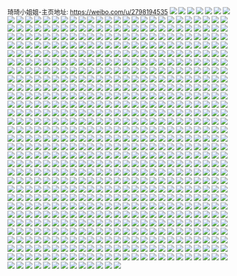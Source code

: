 琦琦小姐姐-主页地址: https://weibo.com/u/2798194535 
![](https://wx4.sinaimg.cn/mw2000/a6c90f67ly1h9h2fsjyf2j21o028ukjl.jpg) 
![](https://wx4.sinaimg.cn/mw2000/a6c90f67ly1h9cwdr85amj21o029lkjm.jpg) 
![](https://wx4.sinaimg.cn/mw2000/a6c90f67ly1h9cwdrt202j22zb1n1hdt.jpg) 
![](https://wx4.sinaimg.cn/mw2000/a6c90f67ly1h9cwdse7p1j20u01hcgwm.jpg) 
![](https://wx4.sinaimg.cn/mw2000/a6c90f67ly1h9cwdq2018j20u01hcdrf.jpg) 
![](https://wx4.sinaimg.cn/mw2000/a6c90f67ly1h94x5i58p6j20u01hcgso.jpg) 
![](https://wx4.sinaimg.cn/mw2000/a6c90f67ly1h94x5ifb17j21400u0qcd.jpg) 
![](https://wx4.sinaimg.cn/mw2000/a6c90f67ly1h906xd1dufj21400u0n3w.jpg) 
![](https://wx4.sinaimg.cn/mw2000/a6c90f67ly1h906xdabw4j21400u0tb9.jpg) 
![](https://wx4.sinaimg.cn/mw2000/a6c90f67ly1h906xdo8fyj21400u0dog.jpg) 
![](https://wx4.sinaimg.cn/mw2000/a6c90f67ly1h906xe2jzuj20u01417eb.jpg) 
![](https://wx4.sinaimg.cn/mw2000/a6c90f67ly1h906xeeibdj21400u07bm.jpg) 
![](https://wx4.sinaimg.cn/mw2000/a6c90f67ly1h906xemrbpj20u0140q8k.jpg) 
![](https://wx4.sinaimg.cn/mw2000/a6c90f67ly1h906xf3s8cj20u0140132.jpg) 
![](https://wx4.sinaimg.cn/mw2000/a6c90f67ly1h906xfhe0hj20u01400y6.jpg) 
![](https://wx4.sinaimg.cn/mw2000/a6c90f67ly1h906xfst1sj20u0140wkg.jpg) 
![](https://wx4.sinaimg.cn/mw2000/a6c90f67ly1h8woxo63i7j20u0140tib.jpg) 
![](https://wx4.sinaimg.cn/mw2000/a6c90f67ly1h8woxksye7j20u0140n6x.jpg) 
![](https://wx4.sinaimg.cn/mw2000/a6c90f67ly1h8pufunqbpj22801oue81.jpg) 
![](https://wx4.sinaimg.cn/mw2000/a6c90f67ly1h8pufx2l4fj22801o0kjl.jpg) 
![](https://wx4.sinaimg.cn/mw2000/a6c90f67ly1h8awul7o0fj20u00u0wjr.jpg) 
![](https://wx4.sinaimg.cn/mw2000/a6c90f67ly1h8awujphopj20u00u0wjm.jpg) 
![](https://wx4.sinaimg.cn/mw2000/a6c90f67ly1h8awum9ztuj20u01400xu.jpg) 
![](https://wx4.sinaimg.cn/mw2000/a6c90f67ly1h7wszjrfezj217c0widto.jpg) 
![](https://wx4.sinaimg.cn/mw2000/a6c90f67ly1h7wszj31ebj21d82yitru.jpg) 
![](https://wx4.sinaimg.cn/mw2000/a6c90f67ly1h7wszkc3mrj21d82yix6p.jpg) 
![](https://wx4.sinaimg.cn/mw2000/a6c90f67ly1h7thf7loyrj21ba0zg43u.jpg) 
![](https://wx4.sinaimg.cn/mw2000/a6c90f67ly1h7thf9d17bj23402c0u0y.jpg) 
![](https://wx4.sinaimg.cn/mw2000/a6c90f67ly1h7thfav3zwj23402c0hdu.jpg) 
![](https://wx4.sinaimg.cn/mw2000/a6c90f67ly1h7thfc7wrhj23402c07wi.jpg) 
![](https://wx4.sinaimg.cn/mw2000/a6c90f67ly1h7thfe5kztj23402c0kjm.jpg) 
![](https://wx4.sinaimg.cn/mw2000/a6c90f67ly1h7thfhzn98j22dc35skjm.jpg) 
![](https://wx4.sinaimg.cn/mw2000/a6c90f67ly1h7thfm1lohj23402c04qr.jpg) 
![](https://wx4.sinaimg.cn/mw2000/a6c90f67ly1h7thfo252rj22c0340qv6.jpg) 
![](https://wx4.sinaimg.cn/mw2000/a6c90f67ly1h7thfteg7zj23402c0hdv.jpg) 
![](https://wx4.sinaimg.cn/mw2000/a6c90f67ly1h7thfvjjvij22c0340b2b.jpg) 
![](https://wx4.sinaimg.cn/mw2000/a6c90f67ly1h7thfwysl0j23402c07wj.jpg) 
![](https://wx4.sinaimg.cn/mw2000/a6c90f67ly1h7thfxhuoyj20rd1cnwof.jpg) 
![](https://wx4.sinaimg.cn/mw2000/a6c90f67ly1h7thf7c017j22c03404qr.jpg) 
![](https://wx4.sinaimg.cn/mw2000/a6c90f67ly1h7thfzu3udj21400u0n5c.jpg) 
![](https://wx4.sinaimg.cn/mw2000/a6c90f67ly1h7thg31ybrj22c03401kz.jpg) 
![](https://wx4.sinaimg.cn/mw2000/a6c90f67ly1h7th5c6vcwj23402c0u0y.jpg) 
![](https://wx4.sinaimg.cn/mw2000/a6c90f67ly1h7th5ctrebj21hc0u0dtq.jpg) 
![](https://wx4.sinaimg.cn/mw2000/a6c90f67ly1h7th5d1q7hj20zg1baqbt.jpg) 
![](https://wx4.sinaimg.cn/mw2000/a6c90f67ly1h7th5ag29dj20zg1baak4.jpg) 
![](https://wx4.sinaimg.cn/mw2000/a6c90f67ly1h7th5ftalhj23402c0e83.jpg) 
![](https://wx4.sinaimg.cn/mw2000/a6c90f67ly1h7th5gdk2oj21hc0u0h0z.jpg) 
![](https://wx4.sinaimg.cn/mw2000/a6c90f67ly1h7th5vghs8j21uc1d7tz1.jpg) 
![](https://wx4.sinaimg.cn/mw2000/a6c90f67ly1h7th5wmpzyj228w1cj7wh.jpg) 
![](https://wx4.sinaimg.cn/mw2000/a6c90f67ly1h7th601jbzj23402c0npf.jpg) 
![](https://wx4.sinaimg.cn/mw2000/a6c90f67ly1h7tgqj0kjvj23402c0e82.jpg) 
![](https://wx4.sinaimg.cn/mw2000/a6c90f67ly1h7tgqkyigbj22c0340u0y.jpg) 
![](https://wx4.sinaimg.cn/mw2000/a6c90f67ly1h7tgqn09f0j23402c01l0.jpg) 
![](https://wx4.sinaimg.cn/mw2000/a6c90f67ly1h7tgqnziybj21fg0sywpr.jpg) 
![](https://wx4.sinaimg.cn/mw2000/a6c90f67ly1h7tgqp71uoj22c0340b2a.jpg) 
![](https://wx4.sinaimg.cn/mw2000/a6c90f67ly1h7tgqrukhmj22c0340x6q.jpg) 
![](https://wx4.sinaimg.cn/mw2000/a6c90f67ly1h7tgqu3fv8j23402c07wj.jpg) 
![](https://wx4.sinaimg.cn/mw2000/a6c90f67ly1h7tgqw2fsjj22c0340e82.jpg) 
![](https://wx4.sinaimg.cn/mw2000/a6c90f67ly1h7tgqxvgshj23402c0e83.jpg) 
![](https://wx4.sinaimg.cn/mw2000/a6c90f67ly1h7tgqykc7wj21hc0u04fd.jpg) 
![](https://wx4.sinaimg.cn/mw2000/a6c90f67ly1h7tgqzyxihj22c0340e83.jpg) 
![](https://wx4.sinaimg.cn/mw2000/a6c90f67ly1h7tgr0viwhj21hc0u0wtf.jpg) 
![](https://wx4.sinaimg.cn/mw2000/a6c90f67ly1h7tgr2c06bj23402c0u0y.jpg) 
![](https://wx4.sinaimg.cn/mw2000/a6c90f67ly1h7tgr3msfvj22c03407wi.jpg) 
![](https://wx4.sinaimg.cn/mw2000/a6c90f67ly1h7tgr60skmj23402c01kz.jpg) 
![](https://wx4.sinaimg.cn/mw2000/a6c90f67ly1h7tgr7wiofj23402c0u0z.jpg) 
![](https://wx4.sinaimg.cn/mw2000/a6c90f67ly1h7tgqhbhlgj23402c07wj.jpg) 
![](https://wx4.sinaimg.cn/mw2000/a6c90f67ly1h7tgr9nl9lj22c0340x6p.jpg) 
![](https://wx4.sinaimg.cn/mw2000/a6c90f67ly1h7rlz8f6rcj22c03407wi.jpg) 
![](https://wx4.sinaimg.cn/mw2000/a6c90f67ly1h7rlzebh90j22801nzkjl.jpg) 
![](https://wx4.sinaimg.cn/mw2000/a6c90f67ly1h7rlzffrxij210z1uxaob.jpg) 
![](https://wx4.sinaimg.cn/mw2000/a6c90f67ly1h7rlzgpapwj23402c0qv6.jpg) 
![](https://wx4.sinaimg.cn/mw2000/a6c90f67ly1h7rlzj2u37j20wi1yc4qp.jpg) 
![](https://wx4.sinaimg.cn/mw2000/a6c90f67ly1h7rlzkskmlj20wi1yc7on.jpg) 
![](https://wx4.sinaimg.cn/mw2000/a6c90f67ly1h7rlzp8we3j21hn1zxkjm.jpg) 
![](https://wx4.sinaimg.cn/mw2000/a6c90f67ly1h7rlzqge8lj21zk0x3tz5.jpg) 
![](https://wx4.sinaimg.cn/mw2000/a6c90f67ly1h7rlzqwrpgj217c0wik2c.jpg) 
![](https://wx4.sinaimg.cn/mw2000/a6c90f67ly1h7rlz5q1qvj217c0wiwuu.jpg) 
![](https://wx4.sinaimg.cn/mw2000/a6c90f67ly1h7rlzrm10wj217c0wiqgo.jpg) 
![](https://wx4.sinaimg.cn/mw2000/a6c90f67ly1h7rlzrxdryj217c0wiwrx.jpg) 
![](https://wx4.sinaimg.cn/mw2000/a6c90f67ly1h7rlzsl4iwj217c0witpy.jpg) 
![](https://wx4.sinaimg.cn/mw2000/a6c90f67ly1h7rlzvjz30j22yo1o0npf.jpg) 
![](https://wx4.sinaimg.cn/mw2000/a6c90f67ly1h7rlzw0epcj217c0wik2r.jpg) 
![](https://wx4.sinaimg.cn/mw2000/a6c90f67ly1h6e6y7uy42j20k00zkkdp.jpg) 
![](https://wx4.sinaimg.cn/mw2000/a6c90f67ly1h6e6y728zbj20k00zk4l7.jpg) 
![](https://wx4.sinaimg.cn/mw2000/a6c90f67ly1h56n5ve7ujj217c0wigpc.jpg) 
![](https://wx4.sinaimg.cn/mw2000/a6c90f67ly1h56n5pl64rj217c0wik4r.jpg) 
![](https://wx4.sinaimg.cn/mw2000/a6c90f67ly1h4x9m7us8pj21be0zkjzx.jpg) 
![](https://wx4.sinaimg.cn/mw2000/a6c90f67ly1h355205z14j20u0141dp2.jpg) 
![](https://wx4.sinaimg.cn/mw2000/a6c90f67ly1h35520zrixj21hc0u0k2q.jpg) 
![](https://wx4.sinaimg.cn/mw2000/a6c90f67ly1h35521ktmgj21hc0u0dqh.jpg) 
![](https://wx4.sinaimg.cn/mw2000/a6c90f67ly1h35522618jj20u0141qc0.jpg) 
![](https://wx4.sinaimg.cn/mw2000/a6c90f67ly1h2p7xk5nuaj20u0140112.jpg) 
![](https://wx4.sinaimg.cn/mw2000/a6c90f67ly1h2p7xko4vcj20u00u0q9s.jpg) 
![](https://wx4.sinaimg.cn/mw2000/a6c90f67ly1h2p7xlj4ckj20u0140142.jpg) 
![](https://wx4.sinaimg.cn/mw2000/a6c90f67ly1h2p7xm13v3j20u01400zt.jpg) 
![](https://wx4.sinaimg.cn/mw2000/a6c90f67ly1h2p7xjhpekj20u00u045w.jpg) 
![](https://wx4.sinaimg.cn/mw2000/a6c90f67ly1h2p7xncrwhj20u014awtq.jpg) 
![](https://wx4.sinaimg.cn/mw2000/a6c90f67ly1h161o311txj21ho1zk4qp.jpg) 
![](https://wx4.sinaimg.cn/mw2000/a6c90f67ly1h161o48hs8j21hn1zk4qp.jpg) 
![](https://wx4.sinaimg.cn/mw2000/a6c90f67ly1h0asi3gainj23402c0npe.jpg) 
![](https://wx4.sinaimg.cn/mw2000/a6c90f67ly1h0asi4zivyj22c0340b2b.jpg) 
![](https://wx4.sinaimg.cn/mw2000/a6c90f67ly1h0asi69v9zj23402c0u0y.jpg) 
![](https://wx4.sinaimg.cn/mw2000/a6c90f67ly1h0asi6x5huj21hc0u0tit.jpg) 
![](https://wx4.sinaimg.cn/mw2000/a6c90f67ly1h0asi98t1bj21hc0u07gm.jpg) 
![](https://wx4.sinaimg.cn/mw2000/a6c90f67ly1h0asiabd2aj23402c0x6q.jpg) 
![](https://wx4.sinaimg.cn/mw2000/a6c90f67ly1h0asibxm44j23402c07wj.jpg) 
![](https://wx4.sinaimg.cn/mw2000/a6c90f67ly1h0asid7mmcj21zk1hokjl.jpg) 
![](https://wx4.sinaimg.cn/mw2000/a6c90f67ly1gyg0jfpspfj21410u0dqk.jpg) 
![](https://wx4.sinaimg.cn/mw2000/a6c90f67ly1gyg0jk3pdjj20u0140wl5.jpg) 
![](https://wx4.sinaimg.cn/mw2000/a6c90f67ly1gyg0jkqtd6j21400u0tfk.jpg) 
![](https://wx4.sinaimg.cn/mw2000/a6c90f67ly1gyg0jl5wnbj21400u0444.jpg) 
![](https://wx4.sinaimg.cn/mw2000/a6c90f67ly1gyg0jozdukj20u014jqb4.jpg) 
![](https://wx4.sinaimg.cn/mw2000/a6c90f67ly1gyg0jpgc7xj21400u0tex.jpg) 
![](https://wx4.sinaimg.cn/mw2000/a6c90f67ly1gyg0jpxjefj21900u045z.jpg) 
![](https://wx4.sinaimg.cn/mw2000/a6c90f67ly1gyg0jqo0ikj20u014047d.jpg) 
![](https://wx4.sinaimg.cn/mw2000/a6c90f67ly1gyg0jdcrv9j21400u0q9w.jpg) 
![](https://wx4.sinaimg.cn/mw2000/a6c90f67ly1gyg0jtusi5j20u00u0jwz.jpg) 
![](https://wx4.sinaimg.cn/mw2000/a6c90f67ly1gyg0jul8xsj21400u0doz.jpg) 
![](https://wx4.sinaimg.cn/mw2000/0033mWdVly1gv1zmhqegsj61400u0n5s02.jpg) 
![](https://wx4.sinaimg.cn/mw2000/0033mWdVly1gv1zmihslrj60u014048602.jpg) 
![](https://wx4.sinaimg.cn/mw2000/0033mWdVly1gv1zmj4yv3j60u01470z702.jpg) 
![](https://wx4.sinaimg.cn/mw2000/0033mWdVly1gv1zmk6abkj61400u0do402.jpg) 
![](https://wx4.sinaimg.cn/mw2000/0033mWdVly1gv1zmkuy8dj60u00u0jwz02.jpg) 
![](https://wx4.sinaimg.cn/mw2000/0033mWdVly1gv1zmlot8uj60u0140gw002.jpg) 
![](https://wx4.sinaimg.cn/mw2000/0033mWdVly1gv1zmmehauj60u014079v02.jpg) 
![](https://wx4.sinaimg.cn/mw2000/0033mWdVly1gv1zmn1sssj60u014010802.jpg) 
![](https://wx4.sinaimg.cn/mw2000/0033mWdVly1gv1zmnuc52j60u0146jza02.jpg) 
![](https://wx4.sinaimg.cn/mw2000/0033mWdVly1gu5s8tnkhwj61gn1o0hdg02.jpg) 
![](https://wx4.sinaimg.cn/mw2000/a6c90f67ly1gthtzpgxhsj21zk1b74mx.jpg) 
![](https://wx4.sinaimg.cn/mw2000/a6c90f67ly1gtfacr0xr6j21ho1zknpd.jpg) 
![](https://wx4.sinaimg.cn/mw2000/a6c90f67ly1gt8dazxx1kj21400u044g.jpg) 
![](https://wx4.sinaimg.cn/mw2000/a6c90f67ly1gsuctjtjkoj20u0140gvl.jpg) 
![](https://wx4.sinaimg.cn/mw2000/a6c90f67ly1gsuctm8f67j21bu0qxahn.jpg) 
![](https://wx4.sinaimg.cn/mw2000/a6c90f67ly1gsuctnqdn2j21gs0tpqek.jpg) 
![](https://wx4.sinaimg.cn/mw2000/a6c90f67ly1gsuctop81xj20u0140dr7.jpg) 
![](https://wx4.sinaimg.cn/mw2000/a6c90f67ly1gsuctj25mwj20u0140ajx.jpg) 
![](https://wx4.sinaimg.cn/mw2000/a6c90f67ly1gsuctqbc9cj20u01hck8c.jpg) 
![](https://wx4.sinaimg.cn/mw2000/a6c90f67ly1gsuctr4f2qj20u0140thj.jpg) 
![](https://wx4.sinaimg.cn/mw2000/a6c90f67ly1gsuctrrs2hj21320lyq98.jpg) 
![](https://wx4.sinaimg.cn/mw2000/0033mWdVly1gsuctsjmjpj61400u0ajj02.jpg) 
![](https://wx4.sinaimg.cn/mw2000/a6c90f67ly1gsuctt9murj21400u07bo.jpg) 
![](https://wx4.sinaimg.cn/mw2000/a6c90f67ly1gsk3wwww5oj215s0vcgwq.jpg) 
![](https://wx4.sinaimg.cn/mw2000/a6c90f67ly1gsk3wzul6oj20vc15sdpq.jpg) 
![](https://wx4.sinaimg.cn/mw2000/a6c90f67ly1gs1p2jhwc9j23402c0hdy.jpg) 
![](https://wx4.sinaimg.cn/mw2000/a6c90f67ly1gs1p2gky7rj23402c0e86.jpg) 
![](https://wx4.sinaimg.cn/mw2000/a6c90f67ly1gryf707le5j21zk1hoe81.jpg) 
![](https://wx4.sinaimg.cn/mw2000/a6c90f67ly1grp6wmjrn0j20u0140jyy.jpg) 
![](https://wx4.sinaimg.cn/mw2000/a6c90f67ly1grp6wlocmpj20u0140ai4.jpg) 
![](https://wx4.sinaimg.cn/mw2000/a6c90f67ly1grj6e2nftwj22c0340qv7.jpg) 
![](https://wx4.sinaimg.cn/mw2000/a6c90f67ly1grj6e5uw74j22c03404qw.jpg) 
![](https://wx4.sinaimg.cn/mw2000/a6c90f67ly1grj6e0m35mj22801o0x6p.jpg) 
![](https://wx4.sinaimg.cn/mw2000/0033mWdVly1grj6e6q6zmj61o0280b2902.jpg) 
![](https://wx4.sinaimg.cn/mw2000/a6c90f67ly1grb45d26cbj20u01hctq1.jpg) 
![](https://wx4.sinaimg.cn/mw2000/a6c90f67ly1grb45dk0lqj20u01hcald.jpg) 
![](https://wx4.sinaimg.cn/mw2000/a6c90f67ly1grb461f8v6j21400u0ncn.jpg) 
![](https://wx4.sinaimg.cn/mw2000/0033mWdVly1grb45plgevj61400u07dv02.jpg) 
![](https://wx4.sinaimg.cn/mw2000/a6c90f67ly1grb45k735wj21400u0n49.jpg) 
![](https://wx4.sinaimg.cn/mw2000/a6c90f67ly1grb460jguoj21400u014z.jpg) 
![](https://wx4.sinaimg.cn/mw2000/a6c90f67ly1grb4681ql9j21ey0snnae.jpg) 
![](https://wx4.sinaimg.cn/mw2000/a6c90f67ly1gr2m87vcz5j20t70mwdmf.jpg) 
![](https://wx4.sinaimg.cn/mw2000/a6c90f67ly1gr2m89xsmrj20u00u0jvm.jpg) 
![](https://wx4.sinaimg.cn/mw2000/a6c90f67ly1gqsfowxn21j20u0140gxc.jpg) 
![](https://wx4.sinaimg.cn/mw2000/a6c90f67ly1gqsfoxg5dzj21400u07dx.jpg) 
![](https://wx4.sinaimg.cn/mw2000/a6c90f67ly1gqsfoy9h6sj20u0140gx1.jpg) 
![](https://wx4.sinaimg.cn/mw2000/a6c90f67ly1gq51r3fkqhj20u014qq93.jpg) 
![](https://wx4.sinaimg.cn/mw2000/a6c90f67ly1gq51r4hc4bj21ho22mx6p.jpg) 
![](https://wx4.sinaimg.cn/mw2000/a6c90f67ly1gq51r32ad5j21ho20n7vv.jpg) 
![](https://wx4.sinaimg.cn/mw2000/a6c90f67ly1gpkpfu8ra9j22c03407wi.jpg) 
![](https://wx4.sinaimg.cn/mw2000/a6c90f67ly1gpkpfvgsp7j22c02c07wi.jpg) 
![](https://wx4.sinaimg.cn/mw2000/a6c90f67ly1gpfrow49omj21o0280b29.jpg) 
![](https://wx4.sinaimg.cn/mw2000/a6c90f67ly1gpflq4sx9vj20u01hc4he.jpg) 
![](https://wx4.sinaimg.cn/mw2000/a6c90f67ly1gpflq63hcvj22801o0e82.jpg) 
![](https://wx4.sinaimg.cn/mw2000/a6c90f67ly1gpflq3wfx2j22801o01ky.jpg) 
![](https://wx4.sinaimg.cn/mw2000/a6c90f67ly1govasm0u76j22c0340u0z.jpg) 
![](https://wx4.sinaimg.cn/mw2000/a6c90f67ly1govaspnmrnj22c0340x6r.jpg) 
![](https://wx4.sinaimg.cn/mw2000/a6c90f67ly1govasq9dduj20m50m50vw.jpg) 
![](https://wx4.sinaimg.cn/mw2000/a6c90f67ly1gob9vrjgmhj21gp1zk4qp.jpg) 
![](https://wx4.sinaimg.cn/mw2000/a6c90f67ly1gob9vs5v5jj21ho20n7wh.jpg) 
![](https://wx4.sinaimg.cn/mw2000/a6c90f67ly1gob9vtgkiej23402c01l0.jpg) 
![](https://wx4.sinaimg.cn/mw2000/a6c90f67ly1gntpwx9n9sj21be0zkb2a.jpg) 
![](https://wx4.sinaimg.cn/mw2000/a6c90f67ly1gntpwwm1nfj224y0zke83.jpg) 
![](https://wx4.sinaimg.cn/mw2000/a6c90f67ly1gntpulr6d8j22c03404qs.jpg) 
![](https://wx4.sinaimg.cn/mw2000/a6c90f67ly1gntpume7pdj22c03401kz.jpg) 
![](https://wx4.sinaimg.cn/mw2000/a6c90f67ly1gntpung936j22c03401kz.jpg) 
![](https://wx4.sinaimg.cn/mw2000/a6c90f67ly1gntpunzbhzj21hc0u0dtu.jpg) 
![](https://wx4.sinaimg.cn/mw2000/a6c90f67ly1gntpuodohuj22c02c0u0x.jpg) 
![](https://wx4.sinaimg.cn/mw2000/a6c90f67ly1gntpupejfxj22c0340qv6.jpg) 
![](https://wx4.sinaimg.cn/mw2000/a6c90f67ly1gntpuqee2tj22c0340b2b.jpg) 
![](https://wx4.sinaimg.cn/mw2000/a6c90f67ly1gntpurkd23j22c0340qv7.jpg) 
![](https://wx4.sinaimg.cn/mw2000/a6c90f67ly1gntpuklznzj22c0340b2b.jpg) 
![](https://wx4.sinaimg.cn/mw2000/a6c90f67ly1gntpus66wbj21hc0u0h5s.jpg) 
![](https://wx4.sinaimg.cn/mw2000/a6c90f67ly1gn7rvoegq4j21ho1ho1kx.jpg) 
![](https://wx4.sinaimg.cn/mw2000/a6c90f67ly1gn7rvnv82wj21ho1ho1kx.jpg) 
![](https://wx4.sinaimg.cn/mw2000/a6c90f67ly1gm97nmybaaj22801o04qp.jpg) 
![](https://wx4.sinaimg.cn/mw2000/a6c90f67ly1gm97nnz8vuj22801o07wh.jpg) 
![](https://wx4.sinaimg.cn/mw2000/a6c90f67ly1gm97nm5gzlj22801o04qp.jpg) 
![](https://wx4.sinaimg.cn/mw2000/a6c90f67ly1gm97nolr16j22801o01kx.jpg) 
![](https://wx4.sinaimg.cn/mw2000/a6c90f67ly1gm80ib4u95j20vc15stpb.jpg) 
![](https://wx4.sinaimg.cn/mw2000/a6c90f67ly1gm80iaj10zj20vc15sk86.jpg) 
![](https://wx4.sinaimg.cn/mw2000/a6c90f67ly1gm80ics6eej22c0340x6q.jpg) 
![](https://wx4.sinaimg.cn/mw2000/a6c90f67ly1gm0zsb4l8mj215s0vcqoe.jpg) 
![](https://wx4.sinaimg.cn/mw2000/a6c90f67ly1glvqi17gi0j22c0340e83.jpg) 
![](https://wx4.sinaimg.cn/mw2000/a6c90f67ly1glvqhz7lkhj22c0340kjm.jpg) 
![](https://wx4.sinaimg.cn/mw2000/a6c90f67gy1gltdnkqb51j23402c0npf.jpg) 
![](https://wx4.sinaimg.cn/mw2000/a6c90f67gy1gltdnrjs62j22c03407wj.jpg) 
![](https://wx4.sinaimg.cn/mw2000/a6c90f67gy1gltdnw3t86j22c0340u0y.jpg) 
![](https://wx4.sinaimg.cn/mw2000/a6c90f67gy1glrunltixhj21ho2077wh.jpg) 
![](https://wx4.sinaimg.cn/mw2000/a6c90f67gy1glrunmwp0jj21ho205b29.jpg) 
![](https://wx4.sinaimg.cn/mw2000/a6c90f67gy1glruno9oo1j21ho20nhdt.jpg) 
![](https://wx4.sinaimg.cn/mw2000/a6c90f67gy1glrunpx802j21ho21kb29.jpg) 
![](https://wx4.sinaimg.cn/mw2000/a6c90f67gy1glr9zae1laj22c03404qr.jpg) 
![](https://wx4.sinaimg.cn/mw2000/a6c90f67gy1glr9zb2mvsj20p918w7ea.jpg) 
![](https://wx4.sinaimg.cn/mw2000/a6c90f67ly1gl8c1bff07j22c0340b2a.jpg) 
![](https://wx4.sinaimg.cn/mw2000/a6c90f67ly1gl8c1c59xsj21ho1zkkjl.jpg) 
![](https://wx4.sinaimg.cn/mw2000/a6c90f67ly1gl08r7xkspj21ho210npg.jpg) 
![](https://wx4.sinaimg.cn/mw2000/a6c90f67ly1gky7hsc14qj20u00u0jyr.jpg) 
![](https://wx4.sinaimg.cn/mw2000/a6c90f67ly1gky7hsnousj20u00u0tgh.jpg) 
![](https://wx4.sinaimg.cn/mw2000/a6c90f67ly1gky7ht68dbj20u00u0gsr.jpg) 
![](https://wx4.sinaimg.cn/mw2000/a6c90f67ly1gky7hs3bkxj20u00u0aeo.jpg) 
![](https://wx4.sinaimg.cn/mw2000/a6c90f67ly1gky6tnhannj20u00u0th4.jpg) 
![](https://wx4.sinaimg.cn/mw2000/a6c90f67ly1gky6tnqvxnj20u015dahk.jpg) 
![](https://wx4.sinaimg.cn/mw2000/a6c90f67ly1gky6tobo6hj21400u0gyr.jpg) 
![](https://wx4.sinaimg.cn/mw2000/a6c90f67ly1gky6tn4su4j20u014047k.jpg) 
![](https://wx4.sinaimg.cn/mw2000/a6c90f67ly1gk9yd8osnkj23402c0b2a.jpg) 
![](https://wx4.sinaimg.cn/mw2000/a6c90f67ly1gjx68f3yofj22c0340u0y.jpg) 
![](https://wx4.sinaimg.cn/mw2000/a6c90f67ly1gjx68g9f56j22c0340x6q.jpg) 
![](https://wx4.sinaimg.cn/mw2000/a6c90f67ly1gjuy9vcs3nj21ho1zk4qp.jpg) 
![](https://wx4.sinaimg.cn/mw2000/a6c90f67ly1gjg028yfu5j21400u0n2n.jpg) 
![](https://wx4.sinaimg.cn/mw2000/a6c90f67ly1gjddslimitj22c0340b2a.jpg) 
![](https://wx4.sinaimg.cn/mw2000/a6c90f67ly1gjddskjm5tj20u01hcgzv.jpg) 
![](https://wx4.sinaimg.cn/mw2000/a6c90f67ly1gj7ut1bv4qj215j0u0tlt.jpg) 
![](https://wx4.sinaimg.cn/mw2000/a6c90f67ly1gixaowgkoij20ml0godkc.jpg) 
![](https://wx4.sinaimg.cn/mw2000/a6c90f67ly1giw5w3h5m3j21ho20yx6s.jpg) 
![](https://wx4.sinaimg.cn/mw2000/a6c90f67ly1girq9eucttj21ek0sftnw.jpg) 
![](https://wx4.sinaimg.cn/mw2000/a6c90f67ly1gintts3e5fj23402c0npe.jpg) 
![](https://wx4.sinaimg.cn/mw2000/a6c90f67ly1ginttpdc8tj23402c0b2a.jpg) 
![](https://wx4.sinaimg.cn/mw2000/a6c90f67ly1gikplgy003j21400u0qd4.jpg) 
![](https://wx4.sinaimg.cn/mw2000/a6c90f67ly1gh150lp6lsj211y0u015x.jpg) 
![](https://wx4.sinaimg.cn/mw2000/a6c90f67ly1gh150m5o3ej213n0u0toc.jpg) 
![](https://wx4.sinaimg.cn/mw2000/a6c90f67ly1ggpm1f03daj21hn1zku0z.jpg) 
![](https://wx4.sinaimg.cn/mw2000/a6c90f67ly1ggpm1e2azuj20u00ugn7d.jpg) 
![](https://wx4.sinaimg.cn/mw2000/a6c90f67ly1ggoggkuuhqj21ho1zke85.jpg) 
![](https://wx4.sinaimg.cn/mw2000/a6c90f67ly1ggnfrdkub4j215s0vch6p.jpg) 
![](https://wx4.sinaimg.cn/mw2000/a6c90f67ly1gg7qiafwr7j20u0152wm0.jpg) 
![](https://wx4.sinaimg.cn/mw2000/a6c90f67ly1gg7qiauqytj20u014012e.jpg) 
![](https://wx4.sinaimg.cn/mw2000/a6c90f67ly1gg7qi9zbpmj20u014w12v.jpg) 
![](https://wx4.sinaimg.cn/mw2000/a6c90f67ly1gg6vy6ghlqj214d0u0wpg.jpg) 
![](https://wx4.sinaimg.cn/mw2000/a6c90f67ly1gg3k1t25agj22yo1o04qp.jpg) 
![](https://wx4.sinaimg.cn/mw2000/a6c90f67ly1gg3k1u1547j22801o07wh.jpg) 
![](https://wx4.sinaimg.cn/mw2000/a6c90f67ly1gg3k1rr9m4j22801o0hdt.jpg) 
![](https://wx4.sinaimg.cn/mw2000/a6c90f67ly1gg3k1uzfg7j21mg1e81kx.jpg) 
![](https://wx4.sinaimg.cn/mw2000/a6c90f67ly1gfva3ypvh7j20u014p7jg.jpg) 
![](https://wx4.sinaimg.cn/mw2000/a6c90f67ly1gfpsvo1hrdj20u0140tfs.jpg) 
![](https://wx4.sinaimg.cn/mw2000/a6c90f67ly1gf5o5q5suqj20u014a1ky.jpg) 
![](https://wx4.sinaimg.cn/mw2000/a6c90f67ly1gf3shdbeqzj20u014xk8k.jpg) 
![](https://wx4.sinaimg.cn/mw2000/a6c90f67ly1gf3shbjagqj20u013x49f.jpg) 
![](https://wx4.sinaimg.cn/mw2000/a6c90f67ly1gf0awxdrtpj22bc3h0qv7.jpg) 
![](https://wx4.sinaimg.cn/mw2000/a6c90f67ly1gf0ax165r7j22bc2bcx6q.jpg) 
![](https://wx4.sinaimg.cn/mw2000/a6c90f67ly1gf0ax390xlj22bc3h0e81.jpg) 
![](https://wx4.sinaimg.cn/mw2000/a6c90f67ly1gf0awm5vt3j21o01ltnl6.jpg) 
![](https://wx4.sinaimg.cn/mw2000/a6c90f67ly1gezrbf1cv7j20y10u0tki.jpg) 
![](https://wx4.sinaimg.cn/mw2000/a6c90f67ly1gezrbfxng0j20u0140qek.jpg) 
![](https://wx4.sinaimg.cn/mw2000/a6c90f67ly1gezrbgf1c8j20qj0hy76a.jpg) 
![](https://wx4.sinaimg.cn/mw2000/a6c90f67ly1gezrbgnsvjj20b60aymy7.jpg) 
![](https://wx4.sinaimg.cn/mw2000/a6c90f67ly1geosvsqeqvj23402c07wh.jpg) 
![](https://wx4.sinaimg.cn/mw2000/a6c90f67ly1geosvupu94j23402c0qrc.jpg) 
![](https://wx4.sinaimg.cn/mw2000/a6c90f67ly1geosvqjkawj23402c01kx.jpg) 
![](https://wx4.sinaimg.cn/mw2000/a6c90f67ly1geosvx7huoj23402c07wh.jpg) 
![](https://wx4.sinaimg.cn/mw2000/a6c90f67ly1gengsfozzrj20u00u07bj.jpg) 
![](https://wx4.sinaimg.cn/mw2000/a6c90f67ly1gengsfbtpqj20u0140agx.jpg) 
![](https://wx4.sinaimg.cn/mw2000/a6c90f67ly1gengsgjktij20u013xwqk.jpg) 
![](https://wx4.sinaimg.cn/mw2000/a6c90f67ly1gegrvldpu1j20u0140aih.jpg) 
![](https://wx4.sinaimg.cn/mw2000/a6c90f67ly1gegrvm3nvej20u014n0yn.jpg) 
![](https://wx4.sinaimg.cn/mw2000/a6c90f67ly1gefg7ajd5ej20u013zdoq.jpg) 
![](https://wx4.sinaimg.cn/mw2000/a6c90f67ly1gefg7a8wpaj21420u0wla.jpg) 
![](https://wx4.sinaimg.cn/mw2000/a6c90f67ly1gefg7axzlvj20u013zaid.jpg) 
![](https://wx4.sinaimg.cn/mw2000/a6c90f67ly1gedcmfkflrj21ho217qv6.jpg) 
![](https://wx4.sinaimg.cn/mw2000/a6c90f67ly1ge2umnomf7j22c0340e83.jpg) 
![](https://wx4.sinaimg.cn/mw2000/a6c90f67ly1ge2umpoy5ej22c03401kz.jpg) 
![](https://wx4.sinaimg.cn/mw2000/a6c90f67ly1ge2ums8tmjj22c0340qv7.jpg) 
![](https://wx4.sinaimg.cn/mw2000/a6c90f67ly1ge2umtquqbj23402c0hdt.jpg) 
![](https://wx4.sinaimg.cn/mw2000/a6c90f67ly1ge2umw2bppj22c0340kjl.jpg) 
![](https://wx4.sinaimg.cn/mw2000/a6c90f67ly1ge2umy8rgoj22c0340kjl.jpg) 
![](https://wx4.sinaimg.cn/mw2000/a6c90f67ly1ge2un0g61lj22c0340u0y.jpg) 
![](https://wx4.sinaimg.cn/mw2000/a6c90f67ly1ge2umm2c8hj20u01hcndp.jpg) 
![](https://wx4.sinaimg.cn/mw2000/a6c90f67ly1ge2un24748j22c0340kjl.jpg) 
![](https://wx4.sinaimg.cn/mw2000/a6c90f67ly1ge1p6hxey4j20u0140wnc.jpg) 
![](https://wx4.sinaimg.cn/mw2000/a6c90f67ly1ge0lndbndbj21ho1zkhdt.jpg) 
![](https://wx4.sinaimg.cn/mw2000/a6c90f67ly1gdjwkbj83lj22bc3h0x6q.jpg) 
![](https://wx4.sinaimg.cn/mw2000/a6c90f67ly1gdjwkcmc6gj22bc3h01ky.jpg) 
![](https://wx4.sinaimg.cn/mw2000/a6c90f67ly1gdjwkdtixwj22bc3h0npe.jpg) 
![](https://wx4.sinaimg.cn/mw2000/a6c90f67ly1gdjwkeupqjj22bc2bcnpe.jpg) 
![](https://wx4.sinaimg.cn/mw2000/a6c90f67ly1gdjwkgrnlrj23402c0hdv.jpg) 
![](https://wx4.sinaimg.cn/mw2000/a6c90f67ly1gdjwk9lthrj22bc3h07wi.jpg) 
![](https://wx4.sinaimg.cn/mw2000/a6c90f67ly1gdfo0o99rcj21400u0qax.jpg) 
![](https://wx4.sinaimg.cn/mw2000/a6c90f67ly1gdfo0oqph0j21400u0gv0.jpg) 
![](https://wx4.sinaimg.cn/mw2000/a6c90f67ly1gddkjcsvcnj21hs1l1x6p.jpg) 
![](https://wx4.sinaimg.cn/mw2000/a6c90f67ly1gdc98m2m6hj22c03401kz.jpg) 
![](https://wx4.sinaimg.cn/mw2000/a6c90f67ly1gdc98krv42j22c0340qv6.jpg) 
![](https://wx4.sinaimg.cn/mw2000/a6c90f67ly1gdc98ndjw7j23402c07wh.jpg) 
![](https://wx4.sinaimg.cn/mw2000/a6c90f67ly1gda2k1vktwj23402c07wj.jpg) 
![](https://wx4.sinaimg.cn/mw2000/a6c90f67ly1gda2jzwp2lj23402c0b29.jpg) 
![](https://wx4.sinaimg.cn/mw2000/a6c90f67ly1gda2k2cj26j20u00u0gly.jpg) 
![](https://wx4.sinaimg.cn/mw2000/a6c90f67ly1gd87r43tefj21hs1zk1kz.jpg) 
![](https://wx4.sinaimg.cn/mw2000/a6c90f67ly1gd87r04n1qj20u00u0agd.jpg) 
![](https://wx4.sinaimg.cn/mw2000/a6c90f67ly1gd0sp39i0pj22c0340kjl.jpg) 
![](https://wx4.sinaimg.cn/mw2000/a6c90f67ly1gcz6v14t07j21hs1zkb29.jpg) 
![](https://wx4.sinaimg.cn/mw2000/a6c90f67ly1gcz6v1o6t2j21hs1zk4qp.jpg) 
![](https://wx4.sinaimg.cn/mw2000/a6c90f67ly1gcz6v237lej20u010uk0x.jpg) 
![](https://wx4.sinaimg.cn/mw2000/a6c90f67ly1gcz6v2j9eaj21hn1zkx5i.jpg) 
![](https://wx4.sinaimg.cn/mw2000/a6c90f67ly1gcyez7ho1gj20v90oaade.jpg) 
![](https://wx4.sinaimg.cn/mw2000/a6c90f67ly1gcyez8k0k0j20v9176117.jpg) 
![](https://wx4.sinaimg.cn/mw2000/a6c90f67ly1gcyez71borj20v91hydrk.jpg) 
![](https://wx4.sinaimg.cn/mw2000/a6c90f67ly1gcyez8yt1aj20v90rrwkz.jpg) 
![](https://wx4.sinaimg.cn/mw2000/a6c90f67ly1gcx3bvvptwj22bc3h0e83.jpg) 
![](https://wx4.sinaimg.cn/mw2000/a6c90f67ly1gcx3bx4wkfj22bc3h01kz.jpg) 
![](https://wx4.sinaimg.cn/mw2000/a6c90f67ly1gcx3bymlnmj22bc3h0qv6.jpg) 
![](https://wx4.sinaimg.cn/mw2000/a6c90f67ly1gcx3bz697tj21he1o6b0l.jpg) 
![](https://wx4.sinaimg.cn/mw2000/a6c90f67ly1gcx3c03ohtj23402c0kjl.jpg) 
![](https://wx4.sinaimg.cn/mw2000/a6c90f67ly1gcx3c13og8j23h03h0qv6.jpg) 
![](https://wx4.sinaimg.cn/mw2000/a6c90f67ly1gcx3c26zdoj23h03h0x6q.jpg) 
![](https://wx4.sinaimg.cn/mw2000/a6c90f67ly1gcx3c3wr20j22bc3h0npf.jpg) 
![](https://wx4.sinaimg.cn/mw2000/a6c90f67ly1gcx3buji08j20rs86ahdv.jpg) 
![](https://wx4.sinaimg.cn/mw2000/a6c90f67ly1gcbhl7193jj21zk1hoqv5.jpg) 
![](https://wx4.sinaimg.cn/mw2000/a6c90f67ly1gc4lzn57xaj21vo0v9u15.jpg) 
![](https://wx4.sinaimg.cn/mw2000/a6c90f67ly1gc4lzu81uoj21vo0v9npn.jpg) 
![](https://wx4.sinaimg.cn/mw2000/a6c90f67ly1gc4m06y7cbj21vo0v9npn.jpg) 
![](https://wx4.sinaimg.cn/mw2000/a6c90f67ly1gc23dazly0j22c03404qp.jpg) 
![](https://wx4.sinaimg.cn/mw2000/a6c90f67ly1gc13fp4hs9j20u00u0dr8.jpg) 
![](https://wx4.sinaimg.cn/mw2000/a6c90f67ly1gbzrcwkq3qj20u01hch1t.jpg) 
![](https://wx4.sinaimg.cn/mw2000/a6c90f67ly1gbyv5xwii3j20u0140n4p.jpg) 
![](https://wx4.sinaimg.cn/mw2000/a6c90f67ly1gbyv5y9ty9j20u014079u.jpg) 
![](https://wx4.sinaimg.cn/mw2000/a6c90f67ly1gbyv5ymae9j20u0140teq.jpg) 
![](https://wx4.sinaimg.cn/mw2000/a6c90f67ly1gbyv5xii9fj20u0140tg7.jpg) 
![](https://wx4.sinaimg.cn/mw2000/a6c90f67ly1gbsv7cwoblj20ku0koju7.jpg) 
![](https://wx4.sinaimg.cn/mw2000/a6c90f67ly1gbsia5ab91j21o02801ky.jpg) 
![](https://wx4.sinaimg.cn/mw2000/a6c90f67ly1gbsia5v60zj21ij1ijnm1.jpg) 
![](https://wx4.sinaimg.cn/mw2000/a6c90f67ly1gbsia48tnjj21o02801ky.jpg) 
![](https://wx4.sinaimg.cn/mw2000/a6c90f67ly1gbq62w8jf1j20v91vowq4.jpg) 
![](https://wx4.sinaimg.cn/mw2000/a6c90f67ly1gbkamned9ej21ho1zke81.jpg) 
![](https://wx4.sinaimg.cn/mw2000/a6c90f67ly1gbkamlyv5jj23402c0e81.jpg) 
![](https://wx4.sinaimg.cn/mw2000/a6c90f67ly1gbjgfcf6fij20v80wnaec.jpg) 
![](https://wx4.sinaimg.cn/mw2000/a6c90f67ly1gbj2f3qvjwj20k00zkmyq.jpg) 
![](https://wx4.sinaimg.cn/mw2000/a6c90f67ly1gbg2e9yvboj21ho1zknpg.jpg) 
![](https://wx4.sinaimg.cn/mw2000/a6c90f67ly1gbcaiskyu4j21hc0u0wsv.jpg) 
![](https://wx4.sinaimg.cn/mw2000/a6c90f67ly1gb8pyy5w1qj20ku0v1qby.jpg) 
![](https://wx4.sinaimg.cn/mw2000/a6c90f67ly1gb7idt3mizj20u0140te7.jpg) 
![](https://wx4.sinaimg.cn/mw2000/a6c90f67ly1gb3gbef6xrj22c03401ky.jpg) 
![](https://wx4.sinaimg.cn/mw2000/a6c90f67ly1gb3gbkefyjj22c0340x6r.jpg) 
![](https://wx4.sinaimg.cn/mw2000/a6c90f67ly1gb0cv81a60j21400u0q75.jpg) 
![](https://wx4.sinaimg.cn/mw2000/a6c90f67ly1gaxb3vmheyj22c0340b0i.jpg) 
![](https://wx4.sinaimg.cn/mw2000/a6c90f67ly1gax8gfn5f1j21zk1hoqv5.jpg) 
![](https://wx4.sinaimg.cn/mw2000/a6c90f67ly1gax8ghnpf3j22c0340kjn.jpg) 
![](https://wx4.sinaimg.cn/mw2000/a6c90f67ly1gax8gicjufj21hs1ra4qp.jpg) 
![](https://wx4.sinaimg.cn/mw2000/a6c90f67ly1gaw9dr5jzsj22c0340u0x.jpg) 
![](https://wx4.sinaimg.cn/mw2000/a6c90f67ly1gat5p9tod6j20u0140aef.jpg) 
![](https://wx4.sinaimg.cn/mw2000/a6c90f67ly1gat5pa2khpj21400u0aem.jpg) 
![](https://wx4.sinaimg.cn/mw2000/a6c90f67ly1gat5pad09yj20u0140dkb.jpg) 
![](https://wx4.sinaimg.cn/mw2000/a6c90f67ly1gat5palfdqj20u0147qai.jpg) 
![](https://wx4.sinaimg.cn/mw2000/a6c90f67ly1gat5pax8qhj20u0140jy8.jpg) 
![](https://wx4.sinaimg.cn/mw2000/a6c90f67ly1gat5pbb7mnj20u0140q76.jpg) 
![](https://wx4.sinaimg.cn/mw2000/a6c90f67ly1gargx4hk23j21gs13rtor.jpg) 
![](https://wx4.sinaimg.cn/mw2000/a6c90f67ly1gargx66fw0j207d096mxi.jpg) 
![](https://wx4.sinaimg.cn/mw2000/a6c90f67ly1gargx73pizj209g084t97.jpg) 
![](https://wx4.sinaimg.cn/mw2000/a6c90f67ly1gargxmpmrmj21nv1zkqry.jpg) 
![](https://wx4.sinaimg.cn/mw2000/a6c90f67ly1gargxn91rjj208309qdgb.jpg) 
![](https://wx4.sinaimg.cn/mw2000/a6c90f67ly1gargxnjfjxj207k08fq3l.jpg) 
![](https://wx4.sinaimg.cn/mw2000/a6c90f67ly1gargy5040yj21l21vznfd.jpg) 
![](https://wx4.sinaimg.cn/mw2000/a6c90f67ly1gargz6df2jj21o00zddsk.jpg) 
![](https://wx4.sinaimg.cn/mw2000/a6c90f67ly1gargzbjw1ij21ng1im7po.jpg) 
![](https://wx4.sinaimg.cn/mw2000/a6c90f67ly1gap77n8u9cj20fq0f6wh0.jpg) 
![](https://wx4.sinaimg.cn/mw2000/a6c90f67ly1gai626zzp4j20u00rxte3.jpg) 
![](https://wx4.sinaimg.cn/mw2000/a6c90f67ly1gai625oeaaj22c03407wh.jpg) 
![](https://wx4.sinaimg.cn/mw2000/a6c90f67ly1gai627cs5hj20k00ir40j.jpg) 
![](https://wx4.sinaimg.cn/mw2000/a6c90f67ly1gagy8fm2hhj22c03404qp.jpg) 
![](https://wx4.sinaimg.cn/mw2000/a6c90f67ly1gaftard5o0j20u0140doy.jpg) 
![](https://wx4.sinaimg.cn/mw2000/a6c90f67ly1gaftaoloywj20u0140tkg.jpg) 
![](https://wx4.sinaimg.cn/mw2000/a6c90f67ly1gaftarvx8wj21400u07c5.jpg) 
![](https://wx4.sinaimg.cn/mw2000/a6c90f67ly1gadkq3zut5j21st1s41kr.jpg) 
![](https://wx4.sinaimg.cn/mw2000/a6c90f67ly1gaco75620xj215n10in7j.jpg) 
![](https://wx4.sinaimg.cn/mw2000/a6c90f67ly1gaaopp4mhlj20u01hcamv.jpg) 
![](https://wx4.sinaimg.cn/mw2000/a6c90f67ly1gaaopq5jnhj23402c07w1.jpg) 
![](https://wx4.sinaimg.cn/mw2000/a6c90f67ly1ga9tenlz2zj20u0140167.jpg) 
![](https://wx4.sinaimg.cn/mw2000/a6c90f67ly1ga9tenwbeqj20u0140n88.jpg) 
![](https://wx4.sinaimg.cn/mw2000/a6c90f67ly1ga9teo845vj20u01sz458.jpg) 
![](https://wx4.sinaimg.cn/mw2000/a6c90f67ly1ga9ten9i5gj20u0140wqn.jpg) 
![](https://wx4.sinaimg.cn/mw2000/a6c90f67ly1ga7qg2ynmcj20v00rc0x6.jpg) 
![](https://wx4.sinaimg.cn/mw2000/a6c90f67ly1ga10k4kxk9j21hs1kb4qi.jpg) 
![](https://wx4.sinaimg.cn/mw2000/a6c90f67ly1g9usj7fuhfj20u0140n32.jpg) 
![](https://wx4.sinaimg.cn/mw2000/a6c90f67ly1g9usj7st30j20u0140jxa.jpg) 
![](https://wx4.sinaimg.cn/mw2000/a6c90f67ly1g9usj75c7gj20u0140wn2.jpg) 
![](https://wx4.sinaimg.cn/mw2000/a6c90f67ly1g9usj8dfkej20u0140tes.jpg) 
![](https://wx4.sinaimg.cn/mw2000/a6c90f67ly1g9rjhnnfp5j21400u0qa3.jpg) 
![](https://wx4.sinaimg.cn/mw2000/a6c90f67ly1g9rjho0h85j21400u0akv.jpg) 
![](https://wx4.sinaimg.cn/mw2000/a6c90f67ly1g9rjhw5pa4j21400u010e.jpg) 
![](https://wx4.sinaimg.cn/mw2000/a6c90f67ly1g9oh0s2coyj21400u0k1r.jpg) 
![](https://wx4.sinaimg.cn/mw2000/a6c90f67ly1g9oh0svpxjj21400u0498.jpg) 
![](https://wx4.sinaimg.cn/mw2000/a6c90f67ly1g9oh0rdcioj20u014l7d4.jpg) 
![](https://wx4.sinaimg.cn/mw2000/a6c90f67ly1g9oh0ts4x1j20vw0u0dp9.jpg) 
![](https://wx4.sinaimg.cn/mw2000/a6c90f67ly1g9oh0u9mphj20u00xb0z8.jpg) 
![](https://wx4.sinaimg.cn/mw2000/a6c90f67ly1g9oh0ukf4uj20u00wcjyz.jpg) 
![](https://wx4.sinaimg.cn/mw2000/a6c90f67ly1g9mz5w9q64j20v91gik33.jpg) 
![](https://wx4.sinaimg.cn/mw2000/a6c90f67ly1g9mz5jm3xcj20uq1hfgz4.jpg) 
![](https://wx4.sinaimg.cn/mw2000/a6c90f67ly1g9g7fhgki8j22c03407wj.jpg) 
![](https://wx4.sinaimg.cn/mw2000/a6c90f67ly1g9g7fiqt6nj23402c0npe.jpg) 
![](https://wx4.sinaimg.cn/mw2000/a6c90f67ly1g9g7fkpn4kj23402c0e83.jpg) 
![](https://wx4.sinaimg.cn/mw2000/a6c90f67ly1g9g7fgfobvj21hs1zk4qp.jpg) 
![](https://wx4.sinaimg.cn/mw2000/a6c90f67ly1g9bsvg55s3j20z40qck3s.jpg) 
![](https://wx4.sinaimg.cn/mw2000/a6c90f67ly1g9bsvgi09nj21400u0wnr.jpg) 
![](https://wx4.sinaimg.cn/mw2000/a6c90f67ly1g9bs1xy8qxj20u01sy7ci.jpg) 
![](https://wx4.sinaimg.cn/mw2000/a6c90f67ly1g9bs1y9yj1j20v90tuact.jpg) 
![](https://wx4.sinaimg.cn/mw2000/a6c90f67ly1g9acln3ydoj21bi0qpwo4.jpg) 
![](https://wx4.sinaimg.cn/mw2000/a6c90f67ly1g989jj1jblj21400u0ajg.jpg) 
![](https://wx4.sinaimg.cn/mw2000/a6c90f67ly1g989jiez2jj202y02y0rt.jpg) 
![](https://wx4.sinaimg.cn/mw2000/a6c90f67ly1g989jjcbl5j21400u0qea.jpg) 
![](https://wx4.sinaimg.cn/mw2000/a6c90f67ly1g91hu0rprcj22c0340hdu.jpg) 
![](https://wx4.sinaimg.cn/mw2000/a6c90f67ly1g91hu22v0aj22c03404qp.jpg) 
![](https://wx4.sinaimg.cn/mw2000/a6c90f67ly1g91htzl1xrj21hs1p81hk.jpg) 
![](https://wx4.sinaimg.cn/mw2000/a6c90f67ly1g8vs57hwssj20u0140k2v.jpg) 
![](https://wx4.sinaimg.cn/mw2000/a6c90f67ly1g8r3l5xqv1j20v91gd158.jpg) 
![](https://wx4.sinaimg.cn/mw2000/a6c90f67ly1g8r3l68zd9j20v91g4ako.jpg) 
![](https://wx4.sinaimg.cn/mw2000/a6c90f67ly1g8r3l6meb9j20ub1giqda.jpg) 
![](https://wx4.sinaimg.cn/mw2000/a6c90f67ly1g8r3l6wp4yj20ug1ggn71.jpg) 
![](https://wx4.sinaimg.cn/mw2000/a6c90f67ly1g8r3o5xg5nj20v80q9gt4.jpg) 
![](https://wx4.sinaimg.cn/mw2000/a6c90f67ly1g8p7ve149tj21hs1zk1kx.jpg) 
![](https://wx4.sinaimg.cn/mw2000/a6c90f67ly1g8p7vgw37sj22c0340e81.jpg) 
![](https://wx4.sinaimg.cn/mw2000/a6c90f67ly1g8iyb466ocj21400u0dlm.jpg) 
![](https://wx4.sinaimg.cn/mw2000/a6c90f67ly1g8iyb3vgn9j20u0140tew.jpg) 
![](https://wx4.sinaimg.cn/mw2000/a6c90f67ly1g8iyb4ijumj20u0140k05.jpg) 
![](https://wx4.sinaimg.cn/mw2000/a6c90f67ly1g8iyb4wdjhj20u0140ak5.jpg) 
![](https://wx4.sinaimg.cn/mw2000/a6c90f67ly1g8fxklf7soj21400u07c4.jpg) 
![](https://wx4.sinaimg.cn/mw2000/a6c90f67ly1g8fxklys5qj20u0140tee.jpg) 
![](https://wx4.sinaimg.cn/mw2000/a6c90f67ly1g83gr9aswbj21hs1p2hdj.jpg) 
![](https://wx4.sinaimg.cn/mw2000/a6c90f67ly1g82sug2ag1j20u013xh01.jpg) 
![](https://wx4.sinaimg.cn/mw2000/a6c90f67ly1g82sug9atlj202z02z0b1.jpg) 
![](https://wx4.sinaimg.cn/mw2000/a6c90f67ly1g82sugjivej20u013xwgs.jpg) 
![](https://wx4.sinaimg.cn/mw2000/a6c90f67ly1g7z7g7iymmj22c0340e81.jpg) 
![](https://wx4.sinaimg.cn/mw2000/a6c90f67ly1g7z5kpsynvj22c0340kjn.jpg) 
![](https://wx4.sinaimg.cn/mw2000/a6c90f67ly1g7z5kr8yo7j22c0340x6q.jpg) 
![](https://wx4.sinaimg.cn/mw2000/a6c90f67ly1g7z25w084vj20u014012r.jpg) 
![](https://wx4.sinaimg.cn/mw2000/a6c90f67ly1g7umao9n4sj20v815v440.jpg) 
![](https://wx4.sinaimg.cn/mw2000/a6c90f67ly1g7u1bftxksj21hs1zknpf.jpg) 
![](https://wx4.sinaimg.cn/mw2000/a6c90f67ly1g7u1bgoz5oj20tq0o4gos.jpg) 
![](https://wx4.sinaimg.cn/mw2000/a6c90f67ly1g7nrswv9tej23402c07wh.jpg) 
![](https://wx4.sinaimg.cn/mw2000/a6c90f67ly1g7kybpphl3j20u013x4ju.jpg) 
![](https://wx4.sinaimg.cn/mw2000/a6c90f67ly1g789jnxnrqj23402c0nn9.jpg) 
![](https://wx4.sinaimg.cn/mw2000/a6c90f67ly1g789joxdl5j202z02z0b1.jpg) 
![](https://wx4.sinaimg.cn/mw2000/a6c90f67ly1g789jp4b9lj202z02z0b1.jpg) 
![](https://wx4.sinaimg.cn/mw2000/a6c90f67ly1g789jqsic4j21hs1zk1l0.jpg) 
![](https://wx4.sinaimg.cn/mw2000/a6c90f67ly1g789jsjblij21gx1kkqv6.jpg) 
![](https://wx4.sinaimg.cn/mw2000/a6c90f67ly1g789jt0v7tj202z02z0b1.jpg) 
![](https://wx4.sinaimg.cn/mw2000/a6c90f67ly1g789juxpe8j22c0340x6s.jpg) 
![](https://wx4.sinaimg.cn/mw2000/a6c90f67ly1g789jy2svej21ho1zkqva.jpg) 
![](https://wx4.sinaimg.cn/mw2000/a6c90f67ly1g789k01lagj22c0340x6s.jpg) 
![](https://wx4.sinaimg.cn/mw2000/a6c90f67ly1g768ovv8ynj21o027uqts.jpg) 
![](https://wx4.sinaimg.cn/mw2000/a6c90f67ly1g768ozshwbj21o027u4qk.jpg) 
![](https://wx4.sinaimg.cn/mw2000/a6c90f67ly1g768opq32cj21o01o51kx.jpg) 
![](https://wx4.sinaimg.cn/mw2000/a6c90f67ly1g75w35yc2sj21gr1yl1kz.jpg) 
![](https://wx4.sinaimg.cn/mw2000/a6c90f67ly1g71lv9ai7yj22c0340hdt.jpg) 
![](https://wx4.sinaimg.cn/mw2000/a6c90f67ly1g71luwm5jjj22c0340u0x.jpg) 
![](https://wx4.sinaimg.cn/mw2000/a6c90f67ly1g6zf3zyd4zj20rs22haum.jpg) 
![](https://wx4.sinaimg.cn/mw2000/a6c90f67ly1g6zf42dwxxj20rs1s4x32.jpg) 
![](https://wx4.sinaimg.cn/mw2000/a6c90f67ly1g6zf4520qxj22bc3h0qv5.jpg) 
![](https://wx4.sinaimg.cn/mw2000/a6c90f67ly1g6zf4mia8pj20rs2hf1kx.jpg) 
![](https://wx4.sinaimg.cn/mw2000/a6c90f67ly1g6zhx9u9wcj20u014y4es.jpg) 
![](https://wx4.sinaimg.cn/mw2000/a6c90f67ly1g6zhxlm3s4j22c0340npf.jpg) 
![](https://wx4.sinaimg.cn/mw2000/a6c90f67ly1g6zhy3bsxwj22c0340npe.jpg) 
![](https://wx4.sinaimg.cn/mw2000/a6c90f67ly1g6zhx3j5lkj22bc3h0kjn.jpg) 
![](https://wx4.sinaimg.cn/mw2000/a6c90f67ly1g6zhynuk8oj22c03407wh.jpg) 
![](https://wx4.sinaimg.cn/mw2000/a6c90f67ly1g6z0rs42wdj21400u0n6y.jpg) 
![](https://wx4.sinaimg.cn/mw2000/a6c90f67ly1g6xxsbr9d2j20u0140x52.jpg) 
![](https://wx4.sinaimg.cn/mw2000/a6c90f67ly1g6xct1bzjyj22c0340x6r.jpg) 
![](https://wx4.sinaimg.cn/mw2000/a6c90f67ly1g6xct2lanyj22c0340u0z.jpg) 
![](https://wx4.sinaimg.cn/mw2000/a6c90f67ly1g6xct0gaf6j20u014044l.jpg) 
![](https://wx4.sinaimg.cn/mw2000/a6c90f67ly1g6xct3zb0uj21400u045t.jpg) 
![](https://wx4.sinaimg.cn/mw2000/a6c90f67ly1g6ivx2ypraj20u013xdnm.jpg) 
![](https://wx4.sinaimg.cn/mw2000/a6c90f67ly1g685iwam2lj20u0140wn9.jpg) 
![](https://wx4.sinaimg.cn/mw2000/a6c90f67ly1g6840lwf8xj22c0340b2b.jpg) 
![](https://wx4.sinaimg.cn/mw2000/a6c90f67ly1g6523n6bmhj20u014sdrx.jpg) 
![](https://wx4.sinaimg.cn/mw2000/a6c90f67ly1g6523mcor7j20u014q4a7.jpg) 
![](https://wx4.sinaimg.cn/mw2000/a6c90f67ly1g5z9bt8kmfj20u01407fl.jpg) 
![](https://wx4.sinaimg.cn/mw2000/a6c90f67ly1g5z9btohmnj20kq0kq7aj.jpg) 
![](https://wx4.sinaimg.cn/mw2000/a6c90f67ly1g5ywr0gylmj20u014012i.jpg) 
![](https://wx4.sinaimg.cn/mw2000/a6c90f67ly1g5ywqzz0upj20u01407bn.jpg) 
![](https://wx4.sinaimg.cn/mw2000/a6c90f67ly1g5ywr0zgz9j20u0140n7b.jpg) 
![](https://wx4.sinaimg.cn/mw2000/a6c90f67ly1g5k2ox5uocj21ce1fwqv6.jpg) 
![](https://wx4.sinaimg.cn/mw2000/a6c90f67ly1g5dig3lv1jj20u01407ii.jpg) 
![](https://wx4.sinaimg.cn/mw2000/a6c90f67ly1g5cvl0hr1uj20tg0sy43g.jpg) 
![](https://wx4.sinaimg.cn/mw2000/a6c90f67ly1g5cvl0ovtkj20qn0qndjk.jpg) 
![](https://wx4.sinaimg.cn/mw2000/a6c90f67ly1g5cvl0z81dj20v91voaif.jpg) 
![](https://wx4.sinaimg.cn/mw2000/a6c90f67ly1g57deddkexj21400u0na6.jpg) 
![](https://wx4.sinaimg.cn/mw2000/a6c90f67ly1g57dedqwufj20u0140k1z.jpg) 
![](https://wx4.sinaimg.cn/mw2000/a6c90f67ly1g575obvm67j20u01400zd.jpg) 
![](https://wx4.sinaimg.cn/mw2000/a6c90f67ly1g50k0c6mzwj21cc1u2kjo.jpg) 
![](https://wx4.sinaimg.cn/mw2000/a6c90f67ly1g50k0b95mmj20n00n0tjq.jpg) 
![](https://wx4.sinaimg.cn/mw2000/a6c90f67ly1g50k0cpihbj20go0migtl.jpg) 
![](https://wx4.sinaimg.cn/mw2000/a6c90f67ly1g4wq4sk9pjj22c03404qq.jpg) 
![](https://wx4.sinaimg.cn/mw2000/a6c90f67ly1g4vsale96ij21cg1sgqv7.jpg) 
![](https://wx4.sinaimg.cn/mw2000/a6c90f67ly1g4sjuzcjusj20u015bdqr.jpg) 
![](https://wx4.sinaimg.cn/mw2000/a6c90f67ly1g4sjuzwsw2j20u0140wnn.jpg) 
![](https://wx4.sinaimg.cn/mw2000/a6c90f67ly1g4sjuyz1v2j20u00z87dr.jpg) 
![](https://wx4.sinaimg.cn/mw2000/a6c90f67ly1g4s8sp4pb6j23402c04qp.jpg) 
![](https://wx4.sinaimg.cn/mw2000/a6c90f67ly1g4s8sqo7vkj23402c07wh.jpg) 
![](https://wx4.sinaimg.cn/mw2000/a6c90f67ly1g4s8ss8ambj23402c01kx.jpg) 
![](https://wx4.sinaimg.cn/mw2000/a6c90f67ly1g4s8strq5uj23402c07wh.jpg) 
![](https://wx4.sinaimg.cn/mw2000/a6c90f67ly1g4s8sv4xrcj23402c01kx.jpg) 
![](https://wx4.sinaimg.cn/mw2000/a6c90f67ly1g4s8snk95sj23402c0e81.jpg) 
![](https://wx4.sinaimg.cn/mw2000/a6c90f67ly1g4pfb5hqq7j22c03404qp.jpg) 
![](https://wx4.sinaimg.cn/mw2000/a6c90f67ly1g4pfb7g5kkj23402c0x6q.jpg) 
![](https://wx4.sinaimg.cn/mw2000/a6c90f67ly1g4mstpnk0rj22c0340kjm.jpg) 
![](https://wx4.sinaimg.cn/mw2000/a6c90f67ly1g4msto94gmj23402c0x6r.jpg) 
![](https://wx4.sinaimg.cn/mw2000/a6c90f67ly1g4mstr8uusj22c03401ky.jpg) 
![](https://wx4.sinaimg.cn/mw2000/a6c90f67ly1g4j1vb8t78j22c03404qp.jpg) 
![](https://wx4.sinaimg.cn/mw2000/a6c90f67ly1g4j1vciakwj21cg1sg4qp.jpg) 
![](https://wx4.sinaimg.cn/mw2000/a6c90f67ly1g4hbzpc46ij20u014079i.jpg) 
![](https://wx4.sinaimg.cn/mw2000/a6c90f67ly1g4gtu5h5tjj219w1s9qv7.jpg) 
![](https://wx4.sinaimg.cn/mw2000/a6c90f67ly1g4939u2qgrj20vi0u0tha.jpg) 
![](https://wx4.sinaimg.cn/mw2000/a6c90f67ly1g3snqxpjtqj20go0m80vx.jpg) 
![](https://wx4.sinaimg.cn/mw2000/a6c90f67ly1g3snqxuyi6j20b80am0sl.jpg) 
![](https://wx4.sinaimg.cn/mw2000/a6c90f67ly1g3snqy2az0j20go0m8diu.jpg) 
![](https://wx4.sinaimg.cn/mw2000/a6c90f67ly1g3snqyi7qhj20u0140nbp.jpg) 
![](https://wx4.sinaimg.cn/mw2000/a6c90f67ly1g3snqyrm7ij20b80am0sl.jpg) 
![](https://wx4.sinaimg.cn/mw2000/a6c90f67ly1g3snqz8ktzj20u0140wot.jpg) 
![](https://wx4.sinaimg.cn/mw2000/a6c90f67ly1g3snqzjmusj20m80tmdjo.jpg) 
![](https://wx4.sinaimg.cn/mw2000/a6c90f67ly1g3snqzqgxaj20b80am0sl.jpg) 
![](https://wx4.sinaimg.cn/mw2000/a6c90f67ly1g3snqxflomj20m80u2djr.jpg) 
![](https://wx4.sinaimg.cn/mw2000/a6c90f67ly1g3rrzye6g6j202z02z0sf.jpg) 
![](https://wx4.sinaimg.cn/mw2000/a6c90f67ly1g3rs062dmij20u013xn8s.jpg) 
![](https://wx4.sinaimg.cn/mw2000/a6c90f67ly1g3rs0bly4nj213x0u047h.jpg) 
![](https://wx4.sinaimg.cn/mw2000/a6c90f67ly1g3rs0cikvaj202z02z0sf.jpg) 
![](https://wx4.sinaimg.cn/mw2000/a6c90f67ly1g3rs0ht53mj20u013xgu7.jpg) 
![](https://wx4.sinaimg.cn/mw2000/a6c90f67ly1g3rs0o2cl5j20u013xn5v.jpg) 
![](https://wx4.sinaimg.cn/mw2000/a6c90f67ly1g3rs0ox2vdj202z02z0me.jpg) 
![](https://wx4.sinaimg.cn/mw2000/a6c90f67ly1g3rs0ttc1dj20u013x11h.jpg) 
![](https://wx4.sinaimg.cn/mw2000/a6c90f67ly1g3rs0x7stuj213x0u0wn5.jpg) 
![](https://wx4.sinaimg.cn/mw2000/a6c90f67ly1g3m1gnvknqj20u0140wk5.jpg) 
![](https://wx4.sinaimg.cn/mw2000/a6c90f67ly1g3m1goarf1j21400u0ad4.jpg) 
![](https://wx4.sinaimg.cn/mw2000/a6c90f67ly1g3m1gppnloj20u00u0gp4.jpg) 
![](https://wx4.sinaimg.cn/mw2000/a6c90f67ly1g3m1gq1ruaj20u015rn5v.jpg) 
![](https://wx4.sinaimg.cn/mw2000/a6c90f67ly1g3m1gnbijsj20u00u0q8g.jpg) 
![](https://wx4.sinaimg.cn/mw2000/a6c90f67ly1g3m1grmz89j20u014v1kx.jpg) 
![](https://wx4.sinaimg.cn/mw2000/a6c90f67ly1g3m1gt2eu6j22c03404qp.jpg) 
![](https://wx4.sinaimg.cn/mw2000/a6c90f67ly1g3m1gopg5gj20u00u040k.jpg) 
![](https://wx4.sinaimg.cn/mw2000/a6c90f67ly1g3m1gu18qzj20u00u0wqf.jpg) 
![](https://wx4.sinaimg.cn/mw2000/a6c90f67ly1g35psoscvtj213z0u0dtq.jpg) 
![](https://wx4.sinaimg.cn/mw2000/a6c90f67ly1g35pso1omzj20u013zn44.jpg) 
![](https://wx4.sinaimg.cn/mw2000/a6c90f67ly1g35pspgf3sj213z0u0n8x.jpg) 
![](https://wx4.sinaimg.cn/mw2000/a6c90f67ly1g35pspzxkrj20u013zgte.jpg) 
![](https://wx4.sinaimg.cn/mw2000/a6c90f67ly1g35psqqg2qj20u013zn78.jpg) 
![](https://wx4.sinaimg.cn/mw2000/a6c90f67ly1g35psrkdnfj20u013z474.jpg) 
![](https://wx4.sinaimg.cn/mw2000/a6c90f67ly1g35pssb2zxj213z0u0akm.jpg) 
![](https://wx4.sinaimg.cn/mw2000/a6c90f67ly1g35pssyxsoj21400u0n5x.jpg) 
![](https://wx4.sinaimg.cn/mw2000/a6c90f67ly1g35pstelfjj213z0u013a.jpg) 
![](https://wx4.sinaimg.cn/mw2000/a6c90f67gy1g34q0zqqxaj21400u0tsm.jpg) 
![](https://wx4.sinaimg.cn/mw2000/a6c90f67gy1g34q10g6iuj21hc0u0x35.jpg) 
![](https://wx4.sinaimg.cn/mw2000/a6c90f67gy1g34q10zqxhj20u01hcnkw.jpg) 
![](https://wx4.sinaimg.cn/mw2000/a6c90f67gy1g34q12gyasj21sg1sckjp.jpg) 
![](https://wx4.sinaimg.cn/mw2000/a6c90f67gy1g34q13bhk6j20u20u049q.jpg) 
![](https://wx4.sinaimg.cn/mw2000/a6c90f67gy1g34q0ym7bdj21400pgnb2.jpg) 
![](https://wx4.sinaimg.cn/mw2000/a6c90f67gy1g34q13ycntj20u01sz7cb.jpg) 
![](https://wx4.sinaimg.cn/mw2000/a6c90f67gy1g34q14lo8ij20u0140gvd.jpg) 
![](https://wx4.sinaimg.cn/mw2000/a6c90f67gy1g34q14t3csj20u0140qa2.jpg) 
![](https://wx4.sinaimg.cn/mw2000/a6c90f67gy1g34pxbni41j20pz0hntg1.jpg) 
![](https://wx4.sinaimg.cn/mw2000/a6c90f67gy1g34pxbfz80j215o12wtqx.jpg) 
![](https://wx4.sinaimg.cn/mw2000/a6c90f67gy1g34pxbvka8j20q50h80y6.jpg) 
![](https://wx4.sinaimg.cn/mw2000/a6c90f67gy1g34pxc1tl2j20q70vrth8.jpg) 
![](https://wx4.sinaimg.cn/mw2000/a6c90f67gy1g34pxc99rqj20u010447t.jpg) 
![](https://wx4.sinaimg.cn/mw2000/a6c90f67gy1g34pxcmwn8j20pz0hogq8.jpg) 
![](https://wx4.sinaimg.cn/mw2000/a6c90f67gy1g34pxcsx75j20q70nhdob.jpg) 
![](https://wx4.sinaimg.cn/mw2000/a6c90f67gy1g34pxd56d3j20q50nnqcd.jpg) 
![](https://wx4.sinaimg.cn/mw2000/a6c90f67gy1g34pxdcnszj20pz0vadry.jpg) 
![](https://wx4.sinaimg.cn/mw2000/a6c90f67ly1g1gn4uyhu7j20u20u0agj.jpg) 
![](https://wx4.sinaimg.cn/mw2000/a6c90f67ly1g1bnk5wku0j22c0340e84.jpg) 
![](https://wx4.sinaimg.cn/mw2000/a6c90f67ly1g01wah4qb1j21400u07l8.jpg) 
![](https://wx4.sinaimg.cn/mw2000/a6c90f67ly1g01wct6ridj20u0140nbo.jpg) 
![](https://wx4.sinaimg.cn/mw2000/a6c90f67ly1g01wcwa1xaj20u00u0akc.jpg) 
![](https://wx4.sinaimg.cn/mw2000/a6c90f67ly1g01w9rdgvpj21400u0117.jpg) 
![](https://wx4.sinaimg.cn/mw2000/a6c90f67ly1g01w9rrn3lj20u013yaka.jpg) 
![](https://wx4.sinaimg.cn/mw2000/a6c90f67ly1g01w9s4fgij21400u0n6r.jpg) 
![](https://wx4.sinaimg.cn/mw2000/a6c90f67ly1g01w9sfzwcj213y0u0wnn.jpg) 
![](https://wx4.sinaimg.cn/mw2000/a6c90f67ly1g01w9qovk8j20u015dtk8.jpg) 
![](https://wx4.sinaimg.cn/mw2000/a6c90f67ly1g01w9stv1uj20u015dnbp.jpg) 
![](https://wx4.sinaimg.cn/mw2000/a6c90f67ly1g01w9tsfpzj20u015adna.jpg) 
![](https://wx4.sinaimg.cn/mw2000/a6c90f67ly1g01w9u2rzcj20u013yt9x.jpg) 
![](https://wx4.sinaimg.cn/mw2000/a6c90f67ly1g01w9ue9frj20u013yn5a.jpg) 
![](https://wx4.sinaimg.cn/mw2000/a6c90f67ly1fywyi4pgzwj20u00u0dq8.jpg) 
![](https://wx4.sinaimg.cn/mw2000/a6c90f67ly1fywyi5p3dzj20u00u07ab.jpg) 
![](https://wx4.sinaimg.cn/mw2000/a6c90f67ly1fywyi3crfsj20u00u0tiy.jpg) 
![](https://wx4.sinaimg.cn/mw2000/a6c90f67ly1fyit10yi82j21cd1sgx6p.jpg) 
![](https://wx4.sinaimg.cn/mw2000/a6c90f67ly1fyi59po2ytj20u00zotes.jpg) 
![](https://wx4.sinaimg.cn/mw2000/a6c90f67ly1fyi59pesgjj20u00u0n2o.jpg) 
![](https://wx4.sinaimg.cn/mw2000/a6c90f67ly1fyi59pzfijj20u0140qbl.jpg) 
![](https://wx4.sinaimg.cn/mw2000/a6c90f67ly1fyi59qduyaj20u013zaqm.jpg) 
![](https://wx4.sinaimg.cn/mw2000/a6c90f67ly1fyi59qvslsj20u013zdwd.jpg) 
![](https://wx4.sinaimg.cn/mw2000/a6c90f67ly1fyi59rdlpij20u013ztpr.jpg) 
![](https://wx4.sinaimg.cn/mw2000/a6c90f67ly1fyi59rnvt8j20u00u0grl.jpg) 
![](https://wx4.sinaimg.cn/mw2000/a6c90f67ly1fyi59s2iesj21400u07iw.jpg) 
![](https://wx4.sinaimg.cn/mw2000/a6c90f67ly1fyi59sgu8kj21400u0qij.jpg) 
![](https://wx4.sinaimg.cn/mw2000/a6c90f67ly1fy9o2jvsb0j213y0u0dhn.jpg) 
![](https://wx4.sinaimg.cn/mw2000/a6c90f67ly1fy9o2k5c2yj20u013yjt5.jpg) 
![](https://wx4.sinaimg.cn/mw2000/a6c90f67ly1fy9o2jq43rj213y0u0764.jpg) 
![](https://wx4.sinaimg.cn/mw2000/a6c90f67ly1fy9o2lvb95j20v80ngki6.jpg) 
![](https://wx4.sinaimg.cn/mw2000/a6c90f67ly1fy9o2mcal5j21o00u0q6c.jpg) 
![](https://wx4.sinaimg.cn/mw2000/a6c90f67ly1fy9o2nnwv3j20v80ng1j2.jpg) 
![](https://wx4.sinaimg.cn/mw2000/a6c90f67ly1fy9o2p1sjdj20v80ngki6.jpg) 
![](https://wx4.sinaimg.cn/mw2000/a6c90f67ly1fy9o2qzl4mj20v815oe81.jpg) 
![](https://wx4.sinaimg.cn/mw2000/a6c90f67ly1fy9o2shlr3j20v815oe81.jpg) 
![](https://wx4.sinaimg.cn/mw2000/a6c90f67ly1fxstqopxe2j21sg1c87wh.jpg) 
![](https://wx4.sinaimg.cn/mw2000/a6c90f67ly1fxstqqg1c0j21c81sg1k0.jpg) 
![](https://wx4.sinaimg.cn/mw2000/a6c90f67ly1fxstqnl552j21sg1c81kx.jpg) 
![](https://wx4.sinaimg.cn/mw2000/a6c90f67ly1fxstqrrql6j21c81sge81.jpg) 
![](https://wx4.sinaimg.cn/mw2000/a6c90f67ly1fxstqsphblj21ep1f9e1u.jpg) 
![](https://wx4.sinaimg.cn/mw2000/a6c90f67ly1fxstqtjatoj21091smqjw.jpg) 
![](https://wx4.sinaimg.cn/mw2000/a6c90f67ly1fxb4resp87j20qo0qon2h.jpg) 
![](https://wx4.sinaimg.cn/mw2000/a6c90f67ly1fx7x6ju95zj20qo0qo0zw.jpg) 
![](https://wx4.sinaimg.cn/mw2000/a6c90f67ly1fx7x6k4c1hj20qo0xzjwd.jpg) 
![](https://wx4.sinaimg.cn/mw2000/a6c90f67ly1fwvahai773j21sg1cc1ha.jpg) 
![](https://wx4.sinaimg.cn/mw2000/a6c90f67ly1fw7hyi2wc3j20u0140aj1.jpg) 
![](https://wx4.sinaimg.cn/mw2000/a6c90f67gy1fvu0o73qg3j20u00mi7c9.jpg) 
![](https://wx4.sinaimg.cn/mw2000/a6c90f67gy1fvu0o7yh7kj20u00mcdn9.jpg) 
![](https://wx4.sinaimg.cn/mw2000/a6c90f67gy1fvu0ob65b5j20u0142gxe.jpg) 
![](https://wx4.sinaimg.cn/mw2000/a6c90f67gy1fvu0obv4rvj20u0140zpu.jpg) 
![](https://wx4.sinaimg.cn/mw2000/a6c90f67gy1fvu0ocyro5j20u014ywpp.jpg) 
![](https://wx4.sinaimg.cn/mw2000/a6c90f67gy1fvu0oxhvkfj22c02c0npg.jpg) 
![](https://wx4.sinaimg.cn/mw2000/a6c90f67gy1fvu0o2ro9hj22c0340nph.jpg) 
![](https://wx4.sinaimg.cn/mw2000/a6c90f67gy1fvu0oya76oj20u0140tbe.jpg) 
![](https://wx4.sinaimg.cn/mw2000/a6c90f67gy1fvu0oynd5tj20u0140jtc.jpg) 
![](https://wx4.sinaimg.cn/mw2000/a6c90f67ly1fvqtj97zm0j20ku0rr41u.jpg) 
![](https://wx4.sinaimg.cn/mw2000/a6c90f67ly1fvqtj8dsvqj202z02z0rt.jpg) 
![](https://wx4.sinaimg.cn/mw2000/a6c90f67ly1fvqtj9pzwcj20ku0rrq6t.jpg) 
![](https://wx4.sinaimg.cn/mw2000/a6c90f67ly1fvqtja6lbqj202z02z0rt.jpg) 
![](https://wx4.sinaimg.cn/mw2000/a6c90f67ly1fvqtjal1fwj20ku0rsjx7.jpg) 
![](https://wx4.sinaimg.cn/mw2000/a6c90f67ly1fvqtjavypij202z02z0rt.jpg) 
![](https://wx4.sinaimg.cn/mw2000/a6c90f67ly1fvqtjb7whrj20rs0kumzs.jpg) 
![](https://wx4.sinaimg.cn/mw2000/a6c90f67ly1fvqtjbp75ij202z02z0rt.jpg) 
![](https://wx4.sinaimg.cn/mw2000/a6c90f67ly1fvqtjc9ad2j20ku0rrgpc.jpg) 
![](https://wx4.sinaimg.cn/mw2000/a6c90f67ly1fuxh922sanj20u0140jze.jpg) 
![](https://wx4.sinaimg.cn/mw2000/a6c90f67ly1fuxh928um7j202y02y0rh.jpg) 
![](https://wx4.sinaimg.cn/mw2000/a6c90f67ly1fuxh92ffnjj202y02y0rh.jpg) 
![](https://wx4.sinaimg.cn/mw2000/a6c90f67ly1fuxh92m0ovj202y02y0rh.jpg) 
![](https://wx4.sinaimg.cn/mw2000/a6c90f67ly1fuxh91m6lij20u0140wmj.jpg) 
![](https://wx4.sinaimg.cn/mw2000/a6c90f67ly1fuxh92qeprj202y02y0rh.jpg) 
![](https://wx4.sinaimg.cn/mw2000/a6c90f67ly1fuxh92uvwfj202y02y0rh.jpg) 
![](https://wx4.sinaimg.cn/mw2000/a6c90f67ly1fuxh930cndj202z02z0b1.jpg) 
![](https://wx4.sinaimg.cn/mw2000/a6c90f67ly1fuxh93ile2j20u0140473.jpg) 
![](https://wx4.sinaimg.cn/mw2000/a6c90f67ly1fuu6zspfyej20jk0rsdhy.jpg) 
![](https://wx4.sinaimg.cn/mw2000/a6c90f67ly1fuu6zyol0wj215o15o7wh.jpg) 
![](https://wx4.sinaimg.cn/mw2000/a6c90f67ly1fuu700k8wnj215o15o16l.jpg) 
![](https://wx4.sinaimg.cn/mw2000/a6c90f67ly1fumv4iaehmj20ku0sc449.jpg) 
![](https://wx4.sinaimg.cn/mw2000/a6c90f67ly1fu7dr2imv6j20go0bx408.jpg) 
![](https://wx4.sinaimg.cn/mw2000/a6c90f67ly1fu7dr3rllpj22c0340x6p.jpg) 
![](https://wx4.sinaimg.cn/mw2000/a6c90f67ly1ftxxzbxq5pj20ku0rswmc.jpg) 
![](https://wx4.sinaimg.cn/mw2000/a6c90f67ly1ftxivcn3v8j20qo0zjte7.jpg) 
![](https://wx4.sinaimg.cn/mw2000/a6c90f67ly1ftxivdd4blj20qo0zj42q.jpg) 
![](https://wx4.sinaimg.cn/mw2000/a6c90f67ly1ftbxhtupnvj20ku0rswik.jpg) 
![](https://wx4.sinaimg.cn/mw2000/a6c90f67ly1ft99v39jtfj20jm0ny415.jpg) 
![](https://wx4.sinaimg.cn/mw2000/a6c90f67ly1ft99uoaznmj22c02c07wh.jpg) 
![](https://wx4.sinaimg.cn/mw2000/a6c90f67ly1ft99uore86j20ku112tak.jpg) 
![](https://wx4.sinaimg.cn/mw2000/a6c90f67ly1ft02khkw44j218g1n91kx.jpg) 
![](https://wx4.sinaimg.cn/mw2000/a6c90f67ly1fstmj9tmqwj22c02c07wi.jpg) 
![](https://wx4.sinaimg.cn/mw2000/a6c90f67ly1fssdv64kw8j20u00u078k.jpg) 
![](https://wx4.sinaimg.cn/mw2000/a6c90f67ly1fsr4lycui7j20u0140q8q.jpg) 
![](https://wx4.sinaimg.cn/mw2000/a6c90f67ly1fsmkvr3hwzj21400uaago.jpg) 
![](https://wx4.sinaimg.cn/mw2000/a6c90f67ly1fsfnsbvb9lj20td0qo0xa.jpg) 
![](https://wx4.sinaimg.cn/mw2000/a6c90f67ly1fsfnschq1wj20gp0mddiv.jpg) 
![](https://wx4.sinaimg.cn/mw2000/a6c90f67ly1fsbvqb4v4nj22c0340kjn.jpg) 
![](https://wx4.sinaimg.cn/mw2000/a6c90f67ly1fs24tj3j6gj21cc1k4e83.jpg) 
![](https://wx4.sinaimg.cn/mw2000/a6c90f67ly1frwno89650j22c02c04qq.jpg) 
![](https://wx4.sinaimg.cn/mw2000/a6c90f67ly1frwnogk5xfj20qo1beb2a.jpg) 
![](https://wx4.sinaimg.cn/mw2000/a6c90f67ly1frt3ymgy5kj2282282qs1.jpg) 
![](https://wx4.sinaimg.cn/mw2000/a6c90f67ly1frkzehphvaj20qo0zkdkm.jpg) 
![](https://wx4.sinaimg.cn/mw2000/a6c90f67ly1frj658eq1qj215o1jk7pt.jpg) 
![](https://wx4.sinaimg.cn/mw2000/a6c90f67ly1fri1sxpglkj21sg1cc4qt.jpg) 
![](https://wx4.sinaimg.cn/mw2000/a6c90f67ly1fri1svfseqj21sg1ccb2d.jpg) 
![](https://wx4.sinaimg.cn/mw2000/a6c90f67ly1fri1t01f17j21sg1ccb2d.jpg) 
![](https://wx4.sinaimg.cn/mw2000/a6c90f67ly1fri1tfx5arj21sg1ccb2d.jpg) 
![](https://wx4.sinaimg.cn/mw2000/a6c90f67ly1fri1thvd6fj22c0340x6p.jpg) 
![](https://wx4.sinaimg.cn/mw2000/a6c90f67ly1fri1tj8avnj22c0340x6p.jpg) 
![](https://wx4.sinaimg.cn/mw2000/a6c90f67ly1fri1tkir7kj22c0340x6p.jpg) 
![](https://wx4.sinaimg.cn/mw2000/a6c90f67ly1fri1tlvn6rj21sg1ccu0y.jpg) 
![](https://wx4.sinaimg.cn/mw2000/a6c90f67ly1fri1tekwitj21cc1sg7wj.jpg) 
![](https://wx4.sinaimg.cn/mw2000/a6c90f67ly1fr8wactd2fj20qo0zkwmw.jpg) 
![](https://wx4.sinaimg.cn/mw2000/a6c90f67ly1fr8wadenv0j20qo0zkwmt.jpg) 
![](https://wx4.sinaimg.cn/mw2000/a6c90f67ly1fr8wae7zqpj20qo0qojyn.jpg) 
![](https://wx4.sinaimg.cn/mw2000/a6c90f67ly1fr8waezs09j20zk0qowo4.jpg) 
![](https://wx4.sinaimg.cn/mw2000/a6c90f67ly1fr8waca6k7j20qo0qothm.jpg) 
![](https://wx4.sinaimg.cn/mw2000/a6c90f67ly1fr8wafuer9j20qo0zj108.jpg) 
![](https://wx4.sinaimg.cn/mw2000/a6c90f67ly1fr7dknn5tkj215o15oaj6.jpg) 
![](https://wx4.sinaimg.cn/mw2000/a6c90f67ly1fr369igsckj22c02c04qp.jpg) 
![](https://wx4.sinaimg.cn/mw2000/a6c90f67ly1fr369me9ijj22c02c07wh.jpg) 
![](https://wx4.sinaimg.cn/mw2000/a6c90f67ly1fqvnhyfgqqj20u0140786.jpg) 
![](https://wx4.sinaimg.cn/mw2000/a6c90f67ly1fqvnhzbuitj20u0140n1w.jpg) 
![](https://wx4.sinaimg.cn/mw2000/a6c90f67ly1fqvni1py0ij22c02c0hdu.jpg) 
![](https://wx4.sinaimg.cn/mw2000/a6c90f67ly1fqvni3ds72j22c02c0x6p.jpg) 
![](https://wx4.sinaimg.cn/mw2000/a6c90f67ly1fqvni564llj22c02c0npe.jpg) 
![](https://wx4.sinaimg.cn/mw2000/a6c90f67ly1fqvnhxjxpej20tz0z7dpk.jpg) 
![](https://wx4.sinaimg.cn/mw2000/a6c90f67ly1fquim0acoaj20zk0qotit.jpg) 
![](https://wx4.sinaimg.cn/mw2000/a6c90f67ly1fquim0re25j211r0qogt6.jpg) 
![](https://wx4.sinaimg.cn/mw2000/a6c90f67ly1fquilzqenyj20zk0qo0zy.jpg) 
![](https://wx4.sinaimg.cn/mw2000/a6c90f67ly1fquim1dtmkj20zk0qo451.jpg) 
![](https://wx4.sinaimg.cn/mw2000/a6c90f67ly1fquim1w2tmj20zk0qowl2.jpg) 
![](https://wx4.sinaimg.cn/mw2000/a6c90f67ly1fquim2higdj20zk0qotg5.jpg) 
![](https://wx4.sinaimg.cn/mw2000/a6c90f67ly1fquim34p3ej20zk0qon5k.jpg) 
![](https://wx4.sinaimg.cn/mw2000/a6c90f67ly1fquim3ty9kj20zk0qowlu.jpg) 
![](https://wx4.sinaimg.cn/mw2000/a6c90f67ly1fquim4ch8tj20zk0qo7cg.jpg) 
![](https://wx4.sinaimg.cn/mw2000/a6c90f67ly1fqpoyyt5dmj20u0140qbb.jpg) 
![](https://wx4.sinaimg.cn/mw2000/a6c90f67ly1fqp8tg0hmpj20qo0zw115.jpg) 
![](https://wx4.sinaimg.cn/mw2000/a6c90f67ly1fqo5a7e5dzj22c03404qr.jpg) 
![](https://wx4.sinaimg.cn/mw2000/a6c90f67ly1fqo5a8h06mj21400u0q6r.jpg) 
![](https://wx4.sinaimg.cn/mw2000/a6c90f67ly1fqmcabke71j20qo0zkwpj.jpg) 
![](https://wx4.sinaimg.cn/mw2000/a6c90f67ly1fqlfasd68oj20u0140h61.jpg) 
![](https://wx4.sinaimg.cn/mw2000/a6c90f67ly1fqjg46o4atj20pc10qq98.jpg) 
![](https://wx4.sinaimg.cn/mw2000/a6c90f67ly1fqjg4784kuj20u0140tgn.jpg) 
![](https://wx4.sinaimg.cn/mw2000/a6c90f67ly1fqjg4868m2j20u01404ga.jpg) 
![](https://wx4.sinaimg.cn/mw2000/a6c90f67ly1fqept7iazwj20qo0zkjzz.jpg) 
![](https://wx4.sinaimg.cn/mw2000/a6c90f67ly1fqept6mmnyj20qo0qo0xp.jpg) 
![](https://wx4.sinaimg.cn/mw2000/a6c90f67ly1fqept8qimpj20qo0qo4bn.jpg) 
![](https://wx4.sinaimg.cn/mw2000/a6c90f67ly1fqept9qjq9j20qo0qon56.jpg) 
![](https://wx4.sinaimg.cn/mw2000/a6c90f67ly1fqeptas1zzj20qo0qo45l.jpg) 
![](https://wx4.sinaimg.cn/mw2000/a6c90f67ly1fqeptbz4cej20qo0zkdoq.jpg) 
![](https://wx4.sinaimg.cn/mw2000/a6c90f67ly1fqb7kskwsjj20qo0rvq6y.jpg) 
![](https://wx4.sinaimg.cn/mw2000/a6c90f67ly1fpwdl8mm3bj215o15odmd.jpg) 
![](https://wx4.sinaimg.cn/mw2000/a6c90f67ly1fpqo9u65x3j20qo0qowju.jpg) 
![](https://wx4.sinaimg.cn/mw2000/a6c90f67ly1fpqo9v4imsj20qo0qon4d.jpg) 
![](https://wx4.sinaimg.cn/mw2000/a6c90f67ly1fpqo9w484zj20qo0qogvz.jpg) 
![](https://wx4.sinaimg.cn/mw2000/a6c90f67ly1fpqo9thxi4j20qo0zkgux.jpg) 
![](https://wx4.sinaimg.cn/mw2000/a6c90f67ly1fpqo9x3g0yj20qo11ak0e.jpg) 
![](https://wx4.sinaimg.cn/mw2000/a6c90f67ly1fpqo9xzvazj20ku1hb7ci.jpg) 
![](https://wx4.sinaimg.cn/mw2000/a6c90f67ly1fpqo9yswg8j20k00p6tcg.jpg) 
![](https://wx4.sinaimg.cn/mw2000/a6c90f67ly1fpqo9z8uitj20fw09j407.jpg) 
![](https://wx4.sinaimg.cn/mw2000/a6c90f67ly1fpqo9znvpmj20k00hq0sx.jpg) 
![](https://wx4.sinaimg.cn/mw2000/a6c90f67ly1fph6o16dxpj20qo0qs790.jpg) 
![](https://wx4.sinaimg.cn/mw2000/a6c90f67ly1fpckeib0hjj20qo0qo469.jpg) 
![](https://wx4.sinaimg.cn/mw2000/a6c90f67ly1fpc33p0gyij20qo0yxajp.jpg) 
![](https://wx4.sinaimg.cn/mw2000/a6c90f67ly1fp942s1ez4j20qo0tuq9x.jpg) 
![](https://wx4.sinaimg.cn/mw2000/a6c90f67ly1fp942sraqpj20qo0zkn3y.jpg) 
![](https://wx4.sinaimg.cn/mw2000/a6c90f67ly1fp942tahacj20qo0zk7bd.jpg) 
![](https://wx4.sinaimg.cn/mw2000/a6c90f67ly1fozf9dx1isj20zk0qo126.jpg) 
![](https://wx4.sinaimg.cn/mw2000/a6c90f67ly1fozf9ddh5rj20zk0qo48i.jpg) 
![](https://wx4.sinaimg.cn/mw2000/a6c90f67ly1fozf9ekh0yj20zk0qoqek.jpg) 
![](https://wx4.sinaimg.cn/mw2000/a6c90f67ly1fozf9fhq9yj20zk0qotj6.jpg) 
![](https://wx4.sinaimg.cn/mw2000/a6c90f67ly1fozf9g1elij20zk0qodqy.jpg) 
![](https://wx4.sinaimg.cn/mw2000/a6c90f67ly1fozf9gjh1aj20qo0zkk0d.jpg) 
![](https://wx4.sinaimg.cn/mw2000/a6c90f67ly1foxad9ufj3j20kr0f6mxv.jpg) 
